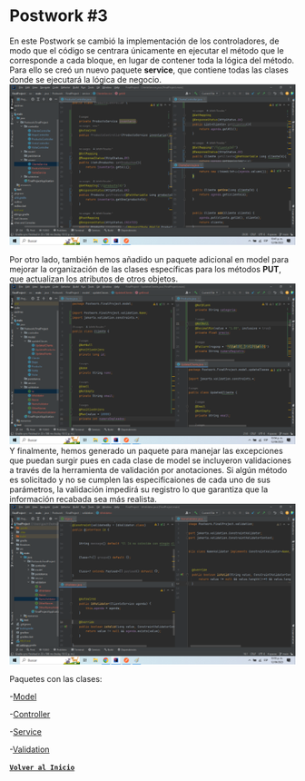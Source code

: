 # Postwork #3

En este Postwork se cambió la implementación de los controladores, de modo que el código
se centrara únicamente en ejecutar el método que le corresponde a cada bloque, en lugar de contener
toda la lógica del método. Para ello se creó un nuevo paquete <b>service</b>, que contiene todas las
clases donde se ejecutará la lógica de negocio.
<br>
<img src = "./Img/screenPW3_1.png">
<br>

Por otro lado, también hemos añadido un paquete adicional en model para mejorar la organización
de las clases específicas para los métodos <b>PUT</b>, que actualizan los atributos de otros objetos.
<br>
<img src = "./Img/screenPW3_2.png">
<br>
Y finalmente, hemos generado un paquete para manejar las excepciones que puedan surgir
pues en cada clase de model se incluyeron validaciones a través de la herramienta 
de validación por anotaciones. Si algún método es solicitado y no se cumplen las 
especificaiones de cada uno de sus parámetros, la validación impedirá su registro
lo que garantiza que la información recabada sea más realista.
<img src = "./Img/screenPW3_3.png">
<br>

Paquetes con las clases:

-[Model](../src/main/java/Postwork/FinalProject/model)

-[Controller](../src/main/java/Postwork/FinalProject/controllers)

-[Service](../src/main/java/Postwork/FinalProject/services)

-[Validation](../src/main/java/Postwork/FinalProject/validation)


[**`Volver al Inicio`**](../../../)
